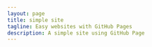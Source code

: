 ```yaml
---
layout: page
title: simple site
tagline: Easy websites with GitHub Pages
description: A simple site using GitHub Page
---
```



